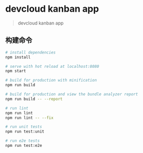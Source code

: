 # devcloud kanban app

> devcloud kanban app

## 构建命令

``` bash
# install dependencies
npm install

# serve with hot reload at localhost:8080
npm start

# build for production with minification
npm run build

# build for production and view the bundle analyzer report
npm run build -- --report

# run lint
npm run lint
npm run lint -- --fix

# run unit tests
npm run test:unit

# run e2e tests
npm run test:e2e
```
